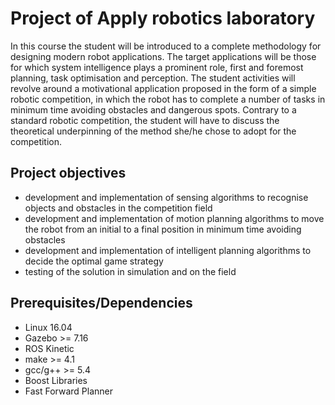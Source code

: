 # Project of Apply robotics laboratory 
In this course the student will be introduced to a complete methodology for designing modern robot applications. The target applications will be those for which system intelligence plays a prominent role, first and foremost planning, task optimisation and perception. The student activities will revolve around a motivational application proposed in the form of a simple robotic competition, in which the robot has to complete a number of tasks in minimum time avoiding obstacles and dangerous spots. Contrary to a standard robotic competition, the student will have to discuss the theoretical underpinning of the method she/he chose to adopt for the competition. 

## Project objectives
- development and implementation of sensing algorithms to recognise objects and obstacles in the competition field
- development and implementation of motion planning algorithms to move the robot from an initial to a final position in minimum time avoiding obstacles
- development and implementation of intelligent planning algorithms to decide the optimal game strategy
- testing of the solution in simulation and on the field

## Prerequisites/Dependencies
* Linux 16.04
* Gazebo >= 7.16
* ROS Kinetic
* make >= 4.1
* gcc/g++ >= 5.4
* Boost Libraries
* Fast Forward Planner
